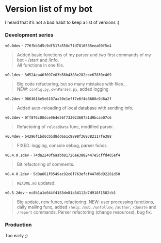# Version list of my bot

I heard that it’s not a bad habit to keep a list of versions :)

### Development series
`v0.0dev` - `776fbb3d5c9df517a556c71d7816535eea00f5e4`</br>
>Added basic functions of my parser and two first commands of my bot - /start and /info.</br>
All functions in one file.

`v0.1dev` - `3d524ea40f097e83b56b4388e282cee67830c409`</br>
>Big code refactoring, but so many mistakes with files...</br>
NEW: `config.py`, `ownParser.py`, added logging

`v0.2dev` - `9863616e5e6107aa50e1eff7e6f4e8600c9d6a2f`</br>
>Added auto-reloading of local database with sending info.

`v0.3dev` - `0ff876c00dce964e56f733023607a1d9bcab07c6`</br>
>Refactoring of `reloadData` func, modified parser. 

`v0.4dev` - `b4296f1bd0cbbd8dd661c9898f369382117fe388`</br>
>FIXED: logging, console debug, parser funcs

`v0.4.0.1dev` - `74da2240f6aabb81726ae3882447e5cffd405ef4`</br>
>Bit refactoring of comments.

`v0.4.0.2dev` - `5d8a861f0549ac92c8f763efcf447d6d92201d50`</br>
>`README.md` updated.

`v0.5.2dev` - `ec8b1a1e044f4183de81a34112d7d918f1582cb1`</br>
>Big update, new funcs, refactoring.
NEW: user processing functions, daily mailing func, added `/help`, `/sub`, `/unfollow`, `/author`, `/donate` and `/report` commands. Parser refactoring (change resources), bug fix.


### Production
Too early ;)
